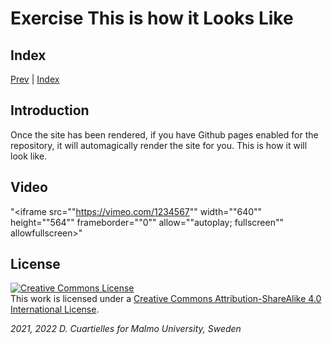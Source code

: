 # Exercise This is how it Looks Like

## Index

[Prev](../00-Rendering_a_Site/00-Rendering_a_Site.md) |  [Index](../site_index.md) 

## Introduction

Once the site has been rendered, if you have Github pages enabled for the repository, it will automagically render the site for you. This is how it will look like.

## Video

"<iframe src=""https://vimeo.com/1234567"" width=""640"" height=""564"" frameborder=""0"" allow=""autoplay; fullscreen"" allowfullscreen></iframe>"

## License

<a rel="license" href="http://creativecommons.org/licenses/by-sa/4.0/"><img alt="Creative Commons License" style="border-width:0" src="https://i.creativecommons.org/l/by-sa/4.0/80x15.png" /></a><br />This work is licensed under a <a rel="license" href="http://creativecommons.org/licenses/by-sa/4.0/">Creative Commons Attribution-ShareAlike 4.0 International License</a>.

*2021, 2022 D. Cuartielles for Malmo University, Sweden*

